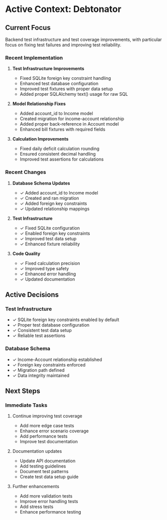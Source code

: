 # Active Context: Debtonator

## Current Focus
Backend test infrastructure and test coverage improvements, with particular focus on fixing test failures and improving test reliability.

### Recent Implementation
1. **Test Infrastructure Improvements**
   - Fixed SQLite foreign key constraint handling
   - Enhanced test database configuration
   - Improved test fixtures with proper data setup
   - Added proper SQLAlchemy text() usage for raw SQL

2. **Model Relationship Fixes**
   - Added account_id to Income model
   - Created migration for income-account relationship
   - Added proper back-reference in Account model
   - Enhanced bill fixtures with required fields

3. **Calculation Improvements**
   - Fixed daily deficit calculation rounding
   - Ensured consistent decimal handling
   - Improved test assertions for calculations

### Recent Changes
1. **Database Schema Updates**
   - ✓ Added account_id to Income model
   - ✓ Created and ran migration
   - ✓ Added foreign key constraints
   - ✓ Updated relationship mappings

2. **Test Infrastructure**
   - ✓ Fixed SQLite configuration
   - ✓ Enabled foreign key constraints
   - ✓ Improved test data setup
   - ✓ Enhanced fixture reliability

3. **Code Quality**
   - ✓ Fixed calculation precision
   - ✓ Improved type safety
   - ✓ Enhanced error handling
   - ✓ Updated documentation

## Active Decisions

### Test Infrastructure
- ✓ SQLite foreign key constraints enabled by default
- ✓ Proper test database configuration
- ✓ Consistent test data setup
- ✓ Reliable test assertions

### Database Schema
- ✓ Income-Account relationship established
- ✓ Foreign key constraints enforced
- ✓ Migration path defined
- ✓ Data integrity maintained

## Next Steps

### Immediate Tasks
1. Continue improving test coverage
   - Add more edge case tests
   - Enhance error scenario coverage
   - Add performance tests
   - Improve test documentation

2. Documentation updates
   - Update API documentation
   - Add testing guidelines
   - Document test patterns
   - Create test data setup guide

3. Further enhancements
   - Add more validation tests
   - Improve error handling tests
   - Add stress tests
   - Enhance performance testing
